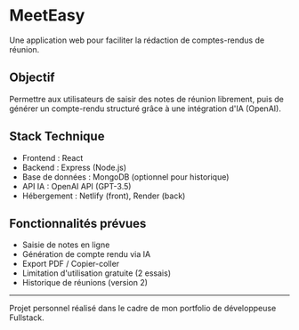 # MeetEasy

Une application web pour faciliter la rédaction de comptes-rendus de réunion.

## Objectif

Permettre aux utilisateurs de saisir des notes de réunion librement, puis de générer un compte-rendu structuré grâce à une intégration d'IA (OpenAI).

## Stack Technique

- Frontend : React
- Backend : Express (Node.js)
- Base de données : MongoDB (optionnel pour historique)
- API IA : OpenAI API (GPT-3.5)
- Hébergement : Netlify (front), Render (back)

## Fonctionnalités prévues

- Saisie de notes en ligne
- Génération de compte rendu via IA
- Export PDF / Copier-coller
- Limitation d'utilisation gratuite (2 essais)
- Historique de réunions (version 2)

---

Projet personnel réalisé dans le cadre de mon portfolio de développeuse Fullstack.
